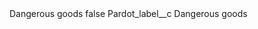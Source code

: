 <?xml version="1.0" encoding="UTF-8"?>
<CustomMetadata xmlns="http://soap.sforce.com/2006/04/metadata" xmlns:xsi="http://www.w3.org/2001/XMLSchema-instance" xmlns:xsd="http://www.w3.org/2001/XMLSchema">
    <label>Dangerous goods</label>
    <protected>false</protected>
    <values>
        <field>Pardot_label__c</field>
        <value xsi:type="xsd:string">Dangerous goods</value>
    </values>
</CustomMetadata>
